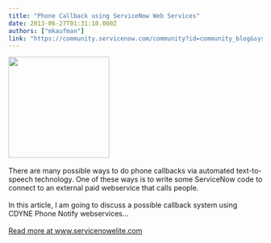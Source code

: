 ```yaml
---
title: "Phone Callback using ServiceNow Web Services"
date: 2013-06-27T01:31:10.000Z
authors: ["mkaufman"]
link: "https://community.servicenow.com/community?id=community_blog&sys_id=788c66e1dbd0dbc01dcaf3231f96196d"
---
```

<p><p><img  alt="" class="jive-image" src="17af27b1db1c1fc068c1fb651f961990.iix" style="width: 200px; height: auto;" /><br /><br />There are many possible ways to do phone callbacks via automated text-to-speech technology. One of these ways is to write some ServiceNow code to connect to an external paid webservice that calls people.<br /><br />In this article, I am going to discuss a possible callback system using CDYNE Phone Notify webservices...<br /><br /><a title="w.servicenowelite.com/blog/2013/11/25/phone-callback-using-servicenow-web-services" href="http://www.servicenowelite.com/blog/2013/11/25/phone-callback-using-servicenow-web-services" target="_blank">Read more at www.servicenowelite.com</a><br /><!--break--></p></p>